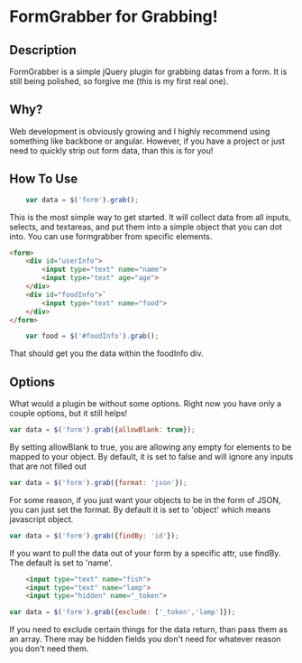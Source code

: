FormGrabber for Grabbing!
=========================

Description
---------------------

FormGrabber is a simple jQuery plugin for grabbing datas from a form. It is still being polished, so forgive me (this is my first real one). 

Why?
----
Web development is obviously growing and I highly recommend using something like backbone or angular. However, if you have a project or just need to quickly strip out form data, than this is for you!

How To Use
----------

```javascript
    var data = $('form').grab();
```

This is the most simple way to get started. It will collect data from all inputs, selects, and textareas, and put them into a simple object that you can dot into. You can use formgrabber from specific elements.

```html
<form>
	<div id="userInfo">
		<input type="text" name="name">
		<input type="text" age="age">
	</div>
	<div id="foodInfo">`
		<input type="text" name="food">
	</div>
</form>
```

```javascript
    var food = $('#foodInfo').grab();
```

That should get you the data within the foodInfo div. 

Options
-------
What would a plugin be without some options. Right now you have only a couple options, but it still helps!

```javascript
var data = $('form').grab({allowBlank: true});
```
By setting allowBlank to true, you are allowing any empty for elements to be mapped to your object. By default, it is set to false and will ignore any inputs that are not filled out

```javascript
var data = $('form').grab({format: 'json'});
```
For some reason, if you just want your objects to be in the form of JSON, you can just set the format. By default it is set to 'object' which means javascript object.

```javascript
var data = $('form').grab({findBy: 'id'});
```
If you want to pull the data out of your form by a specific attr, use findBy. The default is set to 'name'.

```html
	<input type="text" name="fish">
	<input type="text" name="lamp">
	<input type="hidden" name="_token">
```
```javascript
var data = $('form').grab({exclude: ['_token','lamp']});
```
If you need to exclude certain things for the data return, than pass them as an array. There may be hidden fields you don't need for whatever reason you don't need them.
